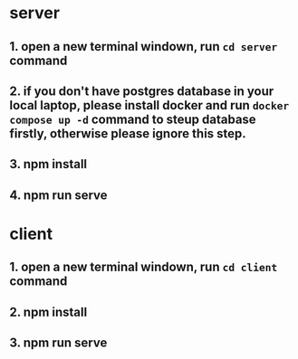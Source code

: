 
# server
## 1. open a new terminal windown, run `cd server` command
## 2. if you don't have postgres database in your local laptop, please install docker and  run `docker compose up -d` command to steup database firstly, otherwise please ignore this step.
## 3. npm install
## 4. npm run serve

# client
## 1. open a new terminal windown, run `cd client` command
## 2. npm install
## 3. npm run serve

